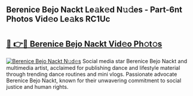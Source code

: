 ## Berenice Bejo Nackt Le𝚊k𝚎d N𝚞𝚍es - Part-6nt Photos Vid𝚎o Le𝚊ks RC1Uc

# <h2><a href="http://fb1dqfh.evod.top/?m=Berenice+Bejo+Nackt">🔗 👉🔴 Berenice Bejo Nackt Vid𝚎o Ph𝚘t𝚘s</a></h2>

[![Berenice Bejo Nackt N𝚞d𝚎s](https://i.imgur.com/8V9OHl7.gif)](http://fb1dqfh.evod.top/?m=Berenice+Bejo+Nackt)
Social media star Berenice Bejo Nackt and multimedia artist, acclaimed for publishing dance and lifestyle material through trending dance routines and mini vlogs. Passionate advocate Berenice Bejo Nackt, known for their unwavering commitment to social justice and human rights. 
